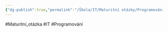 ```yaml
---
{"dg-publish":true,"permalink":"/Škola/IT/Maturitní otázky/Programování/SQL databáze/","created":"2023-12-19T09:11:59.160+01:00","updated":"2024-03-24T22:20:12.788+01:00"}
---
```


#Maturitní_otázka #IT #Programování 